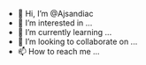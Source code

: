 - 👋 Hi, I’m @Ajsandiac
- 👀 I’m interested in ...
- 🌱 I’m currently learning ...
- 💞️ I’m looking to collaborate on ...
- 📫 How to reach me ...

<!---
Ajsandiac/Ajsandiac is a ✨ special ✨ repository because its `README.md` (this file) appears on your GitHub profile.
You can click the Preview link to take a look at your changes.
--->
